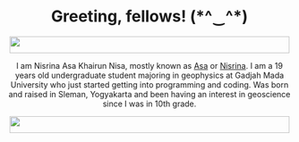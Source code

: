 <h1 align="center">Greeting, fellows! (*^‿^*)</h1>

<p align="center">
   <img width="500" height="30" src="https://user-images.githubusercontent.com/90676575/185949644-85cab3f6-dfa9-463d-a897-09638f000764.jpeg"
        </p>



<p align="center">I am Nisrina Asa Khairun Nisa, mostly known as <ins>Asa</ins> or <ins>Nisrina</ins>. I am a 19 years old undergraduate student majoring in geophysics at Gadjah Mada University who just started getting into programming and coding. Was born and raised in Sleman, Yogyakarta and been having an interest in geoscience since I was in 10th grade. </p>



<p align="center">
  <img width="500" height="30" src="https://user-images.githubusercontent.com/90676575/185954802-c9058cfd-b776-47c3-972c-31f53ff77da3.jpeg"
       </p>
